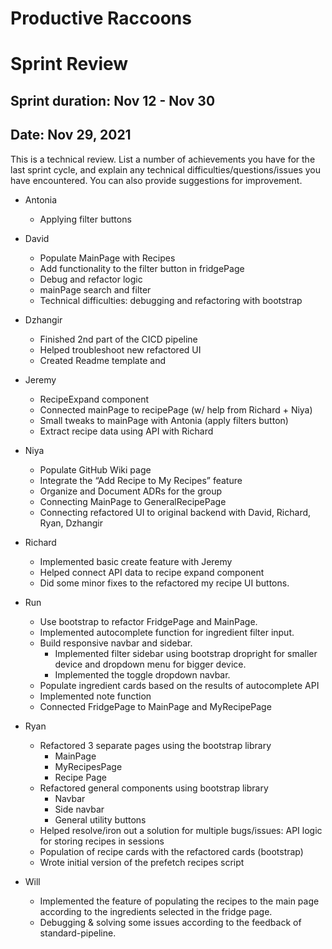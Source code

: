 # Productive Raccoons
# Sprint Review
## Sprint duration: Nov 12 - Nov 30
## Date: Nov 29, 2021

This is a technical review. List a number of achievements you have for the last sprint cycle, and explain any technical difficulties/questions/issues you have encountered. You can also provide suggestions for improvement.

* Antonia
  * Applying filter buttons

* David
  * Populate MainPage with Recipes
  * Add functionality to the filter button in fridgePage
  * Debug and refactor logic
  * mainPage search and filter
  * Technical difficulties: debugging and refactoring with bootstrap

* Dzhangir
  * Finished 2nd part of the CICD pipeline
  * Helped troubleshoot new refactored UI
  * Created Readme template and 

* Jeremy
  * RecipeExpand component
  * Connected mainPage to recipePage (w/ help from Richard + Niya)
  * Small tweaks to mainPage with Antonia (apply filters button)
  * Extract recipe data using API with Richard

* Niya
  * Populate GitHub Wiki page
  * Integrate the “Add Recipe to My Recipes” feature
  * Organize and Document ADRs for the group
  * Connecting MainPage to GeneralRecipePage
  * Connecting refactored UI to original backend with David, Richard, Ryan, Dzhangir

* Richard
  * Implemented basic create feature with Jeremy
  * Helped connect API data to recipe expand component
  * Did some minor fixes to the refactored my recipe UI buttons.

* Run
  * Use bootstrap to refactor FridgePage and MainPage.
  * Implemented autocomplete function for ingredient filter input.
  * Build responsive navbar and sidebar.
    * Implemented filter sidebar using bootstrap dropright for smaller device and dropdown menu for bigger device.
    * Implemented the toggle dropdown navbar.
  * Populate ingredient cards based on the results of autocomplete API
  * Implemented note function
  * Connected FridgePage to MainPage and MyRecipePage

* Ryan
  * Refactored 3 separate pages using the bootstrap library
    * MainPage 
    * MyRecipesPage
    * Recipe Page 
  * Refactored general components using bootstrap library
    * Navbar 
    * Side navbar
    * General utility buttons
  * Helped resolve/iron out a solution for multiple bugs/issues: API logic for storing recipes in sessions
  * Population of recipe cards with the refactored cards (bootstrap)
  * Wrote initial version of the prefetch recipes script

* Will
  * Implemented the feature of populating the recipes to the main page according to the ingredients selected in the fridge page.
  * Debugging & solving some issues according to the feedback of standard-pipeline.
